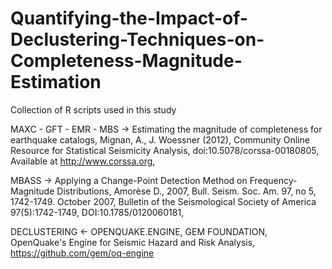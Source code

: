 # Quantifying-the-Impact-of-Declustering-Techniques-on-Completeness-Magnitude-Estimation

Collection of R scripts used in this study
  
MAXC - GFT - EMR - MBS -> Estimating the magnitude of completeness for earthquake catalogs,
Mignan, A., J. Woessner (2012),
Community Online Resource for Statistical Seismicity Analysis,
doi:10.5078/corssa-00180805,
Available at http://www.corssa.org,

MBASS -> Applying a Change-Point Detection Method on Frequency-Magnitude Distributions,
Amorèse D., 2007,
Bull. Seism. Soc. Am. 97, no 5, 1742-1749. October 2007,
Bulletin of the Seismological Society of America 97(5):1742-1749,
DOI:10.1785/0120060181,


DECLUSTERING <- OPENQUAKE.ENGINE,
GEM FOUNDATION,
OpenQuake's Engine for Seismic Hazard and Risk Analysis,
https://github.com/gem/oq-engine
